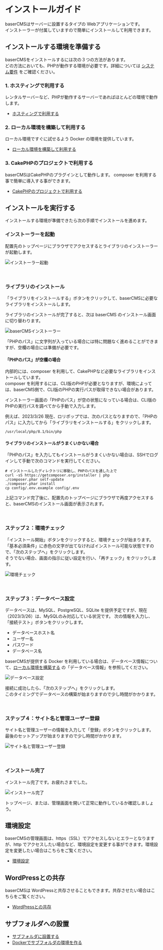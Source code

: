 # インストールガイド

baserCMSはサーバーに設置するタイプの Webアプリケーションです。  
インストーラーが付属していますので簡単にインストールして利用できます。  

## インストールする環境を準備する
baserCMSをインストールするには次の３つの方法があります。  
どの方法においても、PHPが動作する環境が必要です。詳細については [システム要件](./system_requirements) をご確認ください。

### 1. ホスティングで利用する
レンタルサーバーなど、PHPが動作するサーバーであればほとんどの環境で動作します。  
- [ホスティングで利用する](./hosting)

### 2. ローカル環境を構築して利用する
ローカル環境ですぐに試せるよう Docker の環境を提供しています。
- [ローカル環境を構築して利用する](./build_local_env)

### 3. CakePHPのプロジェクトで利用する
baserCMSはCakePHPのプラグインとして動作します。 composer を利用する事で簡単に導入する事ができます。
- [CakePHPのプロジェクトで利用する](./use_for_cakephp)
  
## インストールを実行する
インストールする環境が準備できたら次の手順でインストールを進めます。

### インストーラーを起動

配置先のトップページにブラウザでアクセスするとライブラリのインストーラーが起動します。

![インストーラー起動](./img/install-2.png)

　
### ライブラリのインストール

「ライブラリをインストールする」ボタンをクリックして、baserCMSに必要なライブラリをインストールします。  

ライブラリのインストールが完了すると、次は baserCMS のインストール画面に切り替わります。

![baserCMSインストーラー](./img/install-3.png)

「PHPのパス」に文字列が入っている場合には特に問題なく進めることができますが、空欄の場合には準備が必要です。

#### 「PHPのパス」が空欄の場合
内部的には、composer を利用して、CakePHPなど必要なライブラリをインストールしています。  
composer を利用するには、CLI版のPHPが必要となりますが、環境によっては、baserCMS側で、CLI版のPHPの実行パスが取得できない場合があります。  

インストーラー画面の「PHPのパス」が空の状態になっている場合は、CLI版のPHPの実行パスを調べてから手動で入力します。

例えば、2023/3/26 現在、ロリポップでは、次のパスとなりますので、「PHPのパス」に入力してから「ライブラリをインストールする」をクリックします。

```shell
/usr/local/php/8.1/bin/php
```
 
#### ライブラリのインストールがうまくいかない場合
「PHPのパス」を入力してもインストールがうまくいかない場合は、SSHでログインして手動で次のコマンドを実行してください。

```shell
# インストールしたディレクトリに移動し、PHPのパスを通した上で
curl -sS https://getcomposer.org/installer | php
./composer.phar self-update
./composer.phar install
cp config/.env.example config/.env
```
上記コマンド完了後に、配置先のトップページにブラウザで再度アクセスすると、baserCMSのインストール画面が表示されます。

　
### ステップ２：環境チェック
「インストール開始」ボタンをクリックすると、環境チェックが始まります。  
「基本必須条件」に赤色の文字が出てなければインストール可能な状態ですので、「次のステップへ」をクリックします。  
そうでない場合、画面の指示に従い設定を行い、「再チェック」をクリックします。

![環境チェック](./img/install-4.png)

　
### ステップ３：データベース設定
データベースは、MySQL、PostgreSQL、SQLite を提供予定ですが、現在（2023/3/26）は、MySQLのみ対応している状況です。
次の情報を入力し、「接続テスト」ボタンをクリックします。

- データベースホスト名
- ユーザー名
- パスワード
- データベース名

baserCMSが提供する Docker を利用している場合は、データベース情報について、[ローカル環境を構築する](./build_local_env#データベース情報) の「データベース情報」を参照してください。

![データベース設定](./img/install-5.png)

接続に成功したら、「次のステップへ」をクリックします。  
このタイミングでデータベースの構築が始まりますので少し時間がかかります。　

　 
### ステップ４：サイト名と管理ユーザー登録
サイト名と管理ユーザーの情報を入力して「登録」ボタンをクリックします。  
最後のセットアップが始まりますので少し時間がかかります。

![サイト名と管理ユーザー登録](./img/install-6.png)

　
### インストール完了
インストール完了です。お疲れさまでした。

![インストール完了](./img/install-7.png)

トップページ、または、管理画面を開いて正常に動作しているか確認しましょう。


## 環境設定
baserCMSの管理画面は、https（SSL）でアクセスしないとエラーとなりますが、http でアクセスしたい場合など、環境設定を変更する事ができます。環境設定を変更したい場合はこちらをご覧ください。

- [環境設定](./env_setting)
　

## WordPressとの共存
baserCMSは WordPressと共存させることもできます。共存させたい場合はこちらをご覧ください。

- [WordPressとの共存](./coexist_with_wordpress)

## サブフォルダへの設置

- [サブフォルダに設置する](/5/ucmitz/etc/subfolder)
- [Dockerでサブフォルダの環境を作る](./build_local_env#docker-でサブフォルダの環境を作る)
